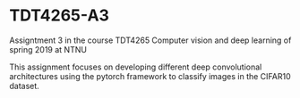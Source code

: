 # TDT4265-A3
Assigntment 3 in the course TDT4265 Computer vision and deep learning of spring 2019 at NTNU

This assignment focuses on developing different deep convolutional architectures using the pytorch framework to classify images in the CIFAR10 dataset.
